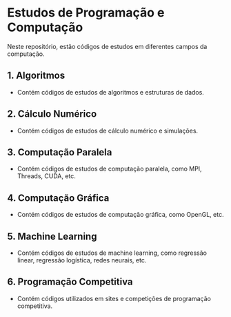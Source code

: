 # Estudos de Programação e Computação

Neste repositório, estão códigos de estudos em diferentes campos da computação.

## 1. Algoritmos
- Contém códigos de estudos de algoritmos e estruturas de dados.

## 2. Cálculo Numérico
- Contém códigos de estudos de cálculo numérico e simulações.

## 3. Computação Paralela
- Contém códigos de estudos de computação paralela, como MPI, Threads, CUDA, etc.

## 4. Computação Gráfica
- Contém códigos de estudos de computação gráfica, como OpenGL, etc.

## 5. Machine Learning
- Contém códigos de estudos de machine learning, como regressão linear, regressão logística, redes neurais, etc.

## 6. Programação Competitiva
- Contém códigos utilizados em sites e competições de programação competitiva.
